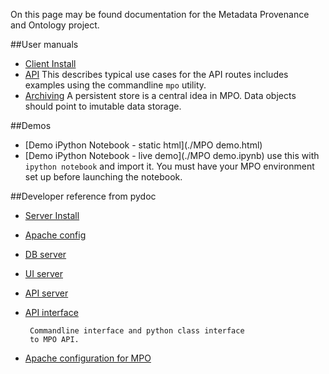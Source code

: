 On this page may be found documentation for the Metadata Provenance and Ontology project.

##User manuals
* [Client Install](./mpo_client_install.html)
* [API](./mpo_api.html)
  This describes typical use cases for the API routes includes examples using the commandline `mpo` utility.
* [Archiving](./mpo_archiving.html)
  A persistent store is a central idea in MPO.  Data objects should point to imutable data storage.

##Demos
* [Demo iPython Notebook - static html](./MPO demo.html)
* [Demo iPython Notebook - live demo](./MPO demo.ipynb)
 use this with `ipython notebook` and import it. You must have your MPO environment set up before launching the notebook.

##Developer reference from pydoc
* [Server Install](./mpo_server_install.html)
* [Apache config](./apache_config.html)
* [DB server](./db.html)
* [UI server](./web_server.html)
* [API server](./api_server.html)
* [API interface](./mpo_arg.html)

       Commandline interface and python class interface
       to MPO API.

* [Apache configuration for MPO](./apache_config.html)
